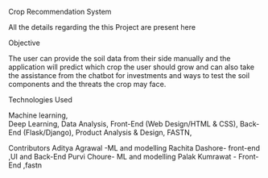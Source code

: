 Crop Recommendation System

All the details regarding the this Project are present here<br />

Objective

The user can provide the soil data from their side manually and the application will predict which crop the user should grow and can also take the assistance from the chatbot for investments and ways to test the soil components and the threats the crop may face.

Technologies Used

Machine learning,<br />
Deep Learning,
Data Analysis,
Front-End (Web Design/HTML & CSS),
Back-End (Flask/Django),
Product Analysis & Design,
FASTN,

Contributors
Aditya Agrawal -ML and modelling
Rachita Dashore- front-end ,UI and Back-End
Purvi Choure- ML and modelling
Palak Kumrawat - Front-End ,fastn
